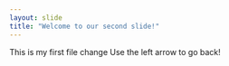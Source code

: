 ```yaml
---
layout: slide
title: "Welcome to our second slide!"
---
```

This is my first file change
Use the left arrow to go back!
